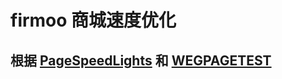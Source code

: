 # firmoo 商城速度优化
## 根据 [PageSpeedLights](https://developers.google.com/speed/pagespeed/insights/?hl=zh-cn) 和 [WEGPAGETEST](https://webpagetest.org/easy.php)
